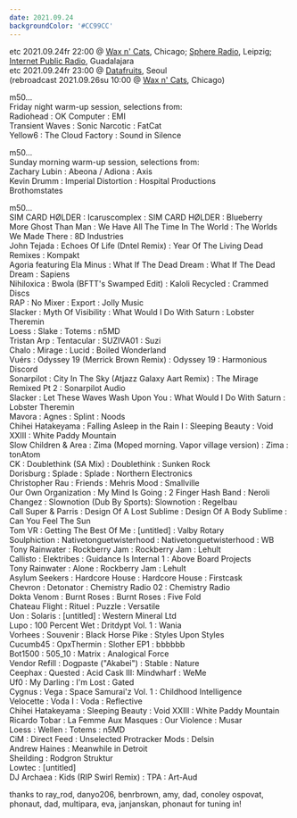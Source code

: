 ```yaml
---
date: 2021.09.24
backgroundColor: '#CC99CC'
---
```


etc 2021.09.24fr 22:00 @ [Wax n' Cats](http://www.twitch.tv/waxncats), Chicago; [](http://www.youtube.com/maindrainstudios/)[Sphere Radio](http://www.sphere-radio.net/), Leipzig; [Internet Public Radio](https://www.youtube.com/maindrainstudios), Guadalajara  
etc 2021.09.24fr 23:00 @ [Datafruits](http://www.datafruits.fm/), Seoul  
(rebroadcast 2021.09.26su 10:00 @ [Wax n' Cats](http://www.twitch.tv/waxncats), Chicago)  

m50...  
Friday night warm-up session, selections from:  
Radiohead : OK Computer : EMI  
Transient Waves : Sonic Narcotic : FatCat  
Yellow6 : The Cloud Factory : Sound in Silence  

m50...  
Sunday morning warm-up session, selections from:  
Zachary Lubin : Abeona / Adiona : Axis  
Kevin Drumm : Imperial Distortion : Hospital Productions  
Brothomstates  

m50...  
SIM CARD HØLDER : Icaruscomplex : SIM CARD HØLDER : Blueberry  
More Ghost Than Man : We Have All The Time In The World : The Worlds We Made There : 8D Industries  
John Tejada : Echoes Of Life (Dntel Remix) : Year Of The Living Dead Remixes : Kompakt  
Agoria featuring Ela Minus : What If The Dead Dream : What If The Dead Dream : Sapiens  
Nihiloxica : Bwola (BFTT's Swamped Edit) : Kaloli Recycled : Crammed Discs  
RAP : No Mixer : Export : Jolly Music  
Slacker : Myth Of Visibility : What Would I Do With Saturn : Lobster Theremin  
Loess : Slake : Totems : n5MD  
Tristan Arp : Tentacular : SUZIVA01 : Suzi  
Chalo : Mirage : Lucid : Boiled Wonderland  
Vuérs : Odyssey 19 (Merrick Brown Remix) : Odyssey 19 : Harmonious Discord  
Sonarpilot : City In The Sky (Atjazz Galaxy Aart Remix) : The Mirage Remixed Pt 2 : Sonarpilot Audio  
Slacker : Let These Waves Wash Upon You : What Would I Do With Saturn : Lobster Theremin  
Mavora : Agnes : Splint : Noods  
Chihei Hatakeyama : Falling Asleep in the Rain I : Sleeping Beauty : Void XXIII : White Paddy Mountain  
Slow Children & Area : Zima (Moped morning. Vapor village version) : Zima : tonAtom  
CK : Doublethink (SA Mix) : Doublethink : Sunken Rock  
Dorisburg : Splade : Splade : Northern Electronics  
Christopher Rau : Friends : Mehris Mood : Smallville  
Our Own Organization : My Mind Is Going : 2 Finger Hash Band : Neroli  
Changez : Slownotion (Dub By Sports): Slownotion : Regelbau  
Call Super & Parris : Design Of A Lost Sublime : Design Of A Body Sublime : Can You Feel The Sun  
Tom VR : Getting The Best Of Me : \[untitled\] : Valby Rotary  
Soulphiction : Nativetonguetwisterhood : Nativetonguetwisterhood : WB  
Tony Rainwater : Rockberry Jam : Rockberry Jam : Lehult  
Callisto : Elektribes : Guidance Is Internal 1 : Above Board Projects  
Tony Rainwater : Alone : Rockberry Jam : Lehult  
Asylum Seekers : Hardcore House : Hardcore House : Firstcask  
Chevron : Detonator : Chemistry Radio 02 : Chemistry Radio  
Dokta Venom : Burnt Roses : Burnt Roses : Five Fold  
Chateau Flight : Rituel : Puzzle : Versatile  
Uon : Solaris : \[untitled\] : Western Mineral Ltd  
Lupo : 100 Percent Wet : Dritdypt Vol. 1 : Wania  
Vorhees : Souvenir : Black Horse Pike : Styles Upon Styles  
Cucumb45 : OpxThermin : Slother EP1 : bbbbbb  
Bot1500 : 505\_10 : Matrix : Analogical Force  
Vendor Refill : Dogpaste ("Akabei") : Stable : Nature  
Ceephax : Quested : Acid Cask III: Mindwharf : WeMe  
Uf0 : My Darling : I'm Lost : Gated  
Cygnus : Vega : Space Samurai'z Vol. 1 : Childhood Intelligence  
Velocette : Voda I : Voda : Reflective  
Chihei Hatakeyama : Sleeping Beauty : Void XXIII : White Paddy Mountain  
Ricardo Tobar : La Femme Aux Masques : Our Violence : Musar  
Loess : Wellen : Totems : n5MD  
CiM : Direct Feed : Unselected Protracker Mods : Delsin  
Andrew Haines : Meanwhile in Detroit  
Sheilding : Rodgron Struktur  
Lowtec : \[untitled\]  
DJ Archaea : Kids (RIP Swirl Remix) : TPA : Art-Aud  

thanks to ray\_rod, danyo206, benrbrown, amy, dad, conoley ospovat, phonaut, dad, multipara, eva, janjanskan, phonaut for tuning in!